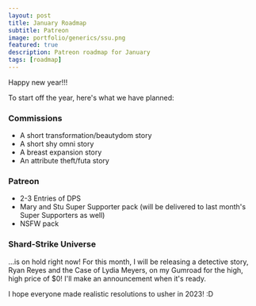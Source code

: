 ```yaml
---
layout: post
title: January Roadmap
subtitle: Patreon
image: portfolio/generics/ssu.png
featured: true
description: Patreon roadmap for January
tags: [roadmap]
---
```


Happy new year!!!

To start off the year, here's what we have planned:


### **Commissions**

* A short transformation/beautydom story
* A short shy omni story
* A breast expansion story
* An attribute theft/futa story


### **Patreon**

* 2-3 Entries of DPS
* Mary and Stu Super Supporter pack (will be delivered to last month's Super Supporters as well)
* NSFW pack


### **Shard-Strike Universe**

...is on hold right now! For this month, I will be releasing a detective story, Ryan Reyes and the Case of Lydia Meyers, on my Gumroad for the high, high price of $0! I'll make an announcement when it's ready.

I hope everyone made realistic resolutions to usher in 2023! :D
